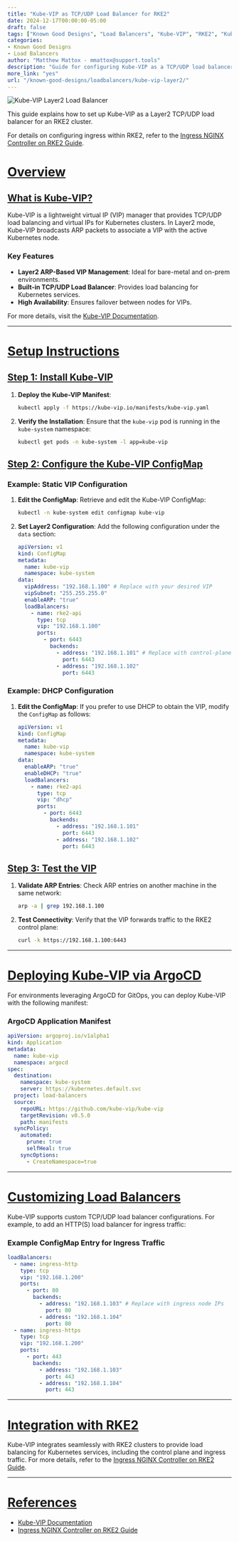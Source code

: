 ```yaml
---
title: "Kube-VIP as TCP/UDP Load Balancer for RKE2"
date: 2024-12-17T00:00:00-05:00
draft: false
tags: ["Known Good Designs", "Load Balancers", "Kube-VIP", "RKE2", "Kubernetes"]
categories:
- Known Good Designs
- Load Balancers
author: "Matthew Mattox - mmattox@support.tools"
description: "Guide for configuring Kube-VIP as a TCP/UDP load balancer in Layer2 mode for an RKE2 cluster."
more_link: "yes"
url: "/known-good-designs/loadbalancers/kube-vip-layer2/"
---
```


![Kube-VIP Layer2 Load Balancer](https://cdn.support.tools/known-good-designs/load-balancers/kube-vip-layer2/kube-vip-architecture.png)

This guide explains how to set up Kube-VIP as a Layer2 TCP/UDP load balancer for an RKE2 cluster.

For details on configuring ingress within RKE2, refer to the [Ingress NGINX Controller on RKE2 Guide](/known-good-designs/loadbalancers/ingress-nginx-controller-on-rke2/).

<!--more-->

# [Overview](#overview)

## [What is Kube-VIP?](#what-is-kube-vip)
Kube-VIP is a lightweight virtual IP (VIP) manager that provides TCP/UDP load balancing and virtual IPs for Kubernetes clusters. In Layer2 mode, Kube-VIP broadcasts ARP packets to associate a VIP with the active Kubernetes node.

### Key Features
- **Layer2 ARP-Based VIP Management**: Ideal for bare-metal and on-prem environments.
- **Built-in TCP/UDP Load Balancer**: Provides load balancing for Kubernetes services.
- **High Availability**: Ensures failover between nodes for VIPs.

For more details, visit the [Kube-VIP Documentation](https://kube-vip.io/).

---

# [Setup Instructions](#setup-instructions)

## [Step 1: Install Kube-VIP](#step-1-install-kube-vip)

1. **Deploy the Kube-VIP Manifest**:
   ```bash
   kubectl apply -f https://kube-vip.io/manifests/kube-vip.yaml
   ```

2. **Verify the Installation**:
   Ensure that the `kube-vip` pod is running in the `kube-system` namespace:
   ```bash
   kubectl get pods -n kube-system -l app=kube-vip
   ```

## [Step 2: Configure the Kube-VIP ConfigMap](#step-2-configure-the-kube-vip-configmap)

### Example: Static VIP Configuration
1. **Edit the ConfigMap**:
   Retrieve and edit the Kube-VIP ConfigMap:
   ```bash
   kubectl -n kube-system edit configmap kube-vip
   ```

2. **Set Layer2 Configuration**:
   Add the following configuration under the `data` section:
   ```yaml
   apiVersion: v1
   kind: ConfigMap
   metadata:
     name: kube-vip
     namespace: kube-system
   data:
     vipAddress: "192.168.1.100" # Replace with your desired VIP
     vipSubnet: "255.255.255.0"
     enableARP: "true"
     loadBalancers:
       - name: rke2-api
         type: tcp
         vip: "192.168.1.100"
         ports:
           - port: 6443
             backends:
               - address: "192.168.1.101" # Replace with control-plane node IPs
                 port: 6443
               - address: "192.168.1.102"
                 port: 6443
   ```

### Example: DHCP Configuration
1. **Edit the ConfigMap**:
   If you prefer to use DHCP to obtain the VIP, modify the `ConfigMap` as follows:
   ```yaml
   apiVersion: v1
   kind: ConfigMap
   metadata:
     name: kube-vip
     namespace: kube-system
   data:
     enableARP: "true"
     enableDHCP: "true"
     loadBalancers:
       - name: rke2-api
         type: tcp
         vip: "dhcp"
         ports:
           - port: 6443
             backends:
               - address: "192.168.1.101"
                 port: 6443
               - address: "192.168.1.102"
                 port: 6443
   ```

## [Step 3: Test the VIP](#step-3-test-the-vip)

1. **Validate ARP Entries**:
   Check ARP entries on another machine in the same network:
   ```bash
   arp -a | grep 192.168.1.100
   ```

2. **Test Connectivity**:
   Verify that the VIP forwards traffic to the RKE2 control plane:
   ```bash
   curl -k https://192.168.1.100:6443
   ```

---

# [Deploying Kube-VIP via ArgoCD](#deploying-kube-vip-via-argocd)

For environments leveraging ArgoCD for GitOps, you can deploy Kube-VIP with the following manifest:

### ArgoCD Application Manifest
```yaml
apiVersion: argoproj.io/v1alpha1
kind: Application
metadata:
  name: kube-vip
  namespace: argocd
spec:
  destination:
    namespace: kube-system
    server: https://kubernetes.default.svc
  project: load-balancers
  source:
    repoURL: https://github.com/kube-vip/kube-vip
    targetRevision: v0.5.0
    path: manifests
  syncPolicy:
    automated:
      prune: true
      selfHeal: true
    syncOptions:
      - CreateNamespace=true
```

---

# [Customizing Load Balancers](#customizing-load-balancers)

Kube-VIP supports custom TCP/UDP load balancer configurations. For example, to add an HTTP(S) load balancer for ingress traffic:

### Example ConfigMap Entry for Ingress Traffic
```yaml
loadBalancers:
  - name: ingress-http
    type: tcp
    vip: "192.168.1.200"
    ports:
      - port: 80
        backends:
          - address: "192.168.1.103" # Replace with ingress node IPs
            port: 80
          - address: "192.168.1.104"
            port: 80
  - name: ingress-https
    type: tcp
    vip: "192.168.1.200"
    ports:
      - port: 443
        backends:
          - address: "192.168.1.103"
            port: 443
          - address: "192.168.1.104"
            port: 443
```

---

# [Integration with RKE2](#integration-with-rke2)

Kube-VIP integrates seamlessly with RKE2 clusters to provide load balancing for Kubernetes services, including the control plane and ingress traffic. For more details, refer to the [Ingress NGINX Controller on RKE2 Guide](/known-good-designs/loadbalancers/ingress-nginx-controller-on-rke2/).

---

# [References](#references)
- [Kube-VIP Documentation](https://kube-vip.io/)
- [Ingress NGINX Controller on RKE2 Guide](/known-good-designs/loadbalancers/ingress-nginx-controller-on-rke2/)
